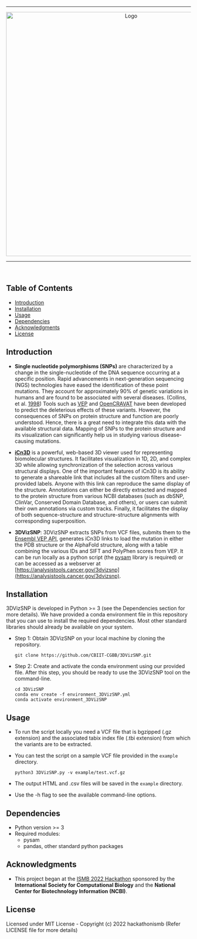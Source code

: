 ***

<p align="center">
  <img width="666" alt="Logo" src="https://github.com/CBIIT-CGBB/3DVizSNP/assets/56087985/83be1453-ce64-42dc-accb-d06a0c95bcf3">
</p>


***

</br>

## Table of Contents
- [Introduction](#Introduction)
- [Installation](#Installation)
- [Usage](#Usage)
- [Dependencies](#Dependencies)
- [Acknowledgments](#Acknowledgments)
- [License](#License)

## Introduction

- **Single nucleotide polymorphisms (SNPs)** are characterized by a change in the single-nucleotide of the DNA sequence occurring at a specific position. Rapid advancements in next-generation sequencing (NGS) technologies have eased the identification of these point mutations. They account for approximately 90% of genetic variations in humans and are found to be associated with several diseases. (Collins, et al. [1998](https://genome.cshlp.org/content/8/12/1229.short)) Tools such as [VEP](https://useast.ensembl.org/info/docs/tools/vep/index.html) and [OpenCRAVAT](https://opencravat.org) have been developed to predict the deleterious effects of these variants. However, the consequences of SNPs on protein structure and function are poorly understood. Hence, there is a great need to integrate this data with the available structural data. Mapping of SNPs to the protein structure and its visualization can significantly help us in studying various disease-causing mutations.

- **[iCn3D](https://www.ncbi.nlm.nih.gov/Structure/icn3d/)** is a powerful, web-based 3D viewer used for representing biomolecular structures. It facilitates visualization in 1D, 2D, and complex 3D while allowing synchronization of the selection across various structural displays. One of the important features of iCn3D is its ability to generate a shareable link that includes all the custom filters and user-provided labels. Anyone with this link can reproduce the same display of the structure. Annotations can either be directly extracted and mapped to the protein structure from various NCBI databases (such as dbSNP, ClinVar, Conserved Domain Database, and others), or users can submit their own annotations via custom tracks. Finally, it facilitates the display of both sequence-structure and structure-structure alignments with corresponding superposition.

- **3DVizSNP**: 3DVizSNP extracts SNPs from VCF files, submits them to the [Ensembl VEP API](https://rest.ensembl.org/#VEP), generates iCn3D links to load the mutation in either the PDB structure or the AlphaFold structure, along with a table combining the various IDs and SIFT and PolyPhen scores from VEP. It can be run locally as a python script (the [pysam](https://pysam.readthedocs.io/en/latest/installation.html) library is required) or can be accessed as a webserver at [https://analysistools.cancer.gov/3dvizsnp](https://analysistools.cancer.gov/3dvizsnp).

## Installation
3DVizSNP is developed in Python >= 3 (see the Dependencies section for more details). We have provided a conda environment file in this repository that you can use to install the required dependencies. Most other standard libraries should already be available on your system.

- Step 1: Obtain 3DVizSNP on your local machine by cloning the repository.

  ```
  git clone https://github.com/CBIIT-CGBB/3DVizSNP.git 
  ```

- Step 2: Create and activate the conda environment using our provided file. After this step, you should be ready to use the 3DVizSNP tool on the command-line.

  ```
  cd 3DVizSNP
  conda env create -f environment_3DVizSNP.yml
  conda activate environment_3DVizSNP
  ```

## Usage

- To run the script locally you need a VCF file that is bgzipped (.gz extension) and the associated tabix index file (.tbi extension) from which the variants are to be extracted. 

- You can test the script on a sample VCF file provided in the `example` directory.

  ```
  python3 3DVizSNP.py -v example/test.vcf.gz 
  ```

- The output HTML and .csv files will be saved in the `example` directory.

- Use the -h flag to see the available command-line options.

## Dependencies
- Python version >= 3
- Required modules:
  * pysam
  * pandas, other standard python packages

## Acknowledgments
- This project began at the [ISMB 2022 Hackathon](https://github.com/hackathonismb/VizSNP-St) sponsored by the **International Society for Computational Biology** and the **National Center for Biotechnology Information (NCBI)**.

## License
Licensed under MIT License - Copyright (c) 2022 hackathonismb (Refer LICENSE file for more details)
